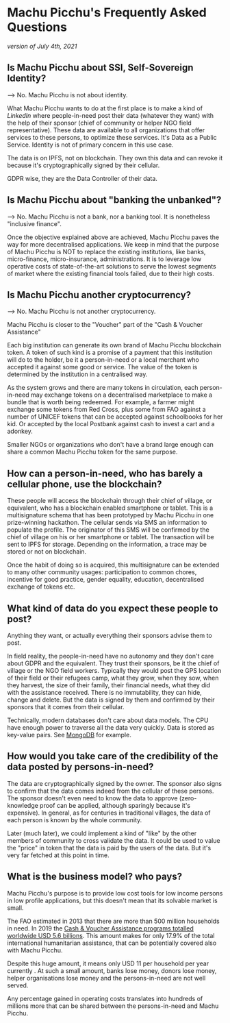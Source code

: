 # Machu Picchu's Frequently Asked Questions
_version of July 4th, 2021_
## Is Machu Picchu about SSI, Self-Sovereign Identity?
--> No. Machu Picchu is not about identity.

What Machu Picchu wants to do at the first place is to make a kind of _LinkedIn_ where people-in-need post their data (whatever they want) with the help of their sponsor (chief of community or helper NGO field representative). These data are available to all organizations that offer services to these persons, to optimize these services.
It's Data as a Public Service. Identity is not of primary concern in this use case. 

The data is on IPFS, not on blockchain. They own this data and can revoke it because it's cryptographically signed by their cellular. 

GDPR wise, they are the Data Controller of their data.

## Is Machu Picchu about "banking the unbanked"?
--> No. Machu Picchu is not a bank, nor a banking tool. It is nonetheless "inclusive finance".

Once the objective explained above are achieved, Machu Picchu paves the way for more decentralised applications. We keep in mind that the purpose of Machu Picchu is NOT to replace the existing institutions, like banks, micro-finance, micro-insurance, administrations. It is to leverage low operative costs of state-of-the-art solutions to serve the lowest segments of market where the existing financial tools failed, due to their high costs.

## Is Machu Picchu another cryptocurrency?
--> No. Machu Picchu is not another cryptocurrency.

Machu Picchu is closer to the "Voucher" part of the "Cash & Voucher Assistance"

Each big institution can generate its own brand of Machu Picchu blockchain token. A token of such kind is a promise of a payment that this institution will do to the holder, be it a person-in-need or a local merchant who accepted it against some good or service. The value of the token is determined by the institution in a centralised way.

As the system grows and there are many tokens in circulation, each person-in-need may exchange tokens on a decentralised marketplace to make a bundle that is worth being redeemed. For example, a farmer might exchange some tokens from Red Cross, plus some from FAO against a number of UNICEF tokens that can be accepted against schoolbooks for her kid. Or accepted by the local Postbank against cash to invest a cart and a adonkey.

Smaller NGOs or organizations who don't have a brand large enough can share a common Machu Picchu token for the same purpose.

## How can a person-in-need, who has barely a cellular phone, use the blockchain?
These people will access the blockchain through their chief of village, or equivalent, who has a blockchain enabled smartphone or tablet. This is a multisignature schema that has been prototyped by Machu Picchu in one prize-winning hackathon. The cellular sends via SMS an information to populate the profile. The originator of this SMS will be confirmed by the chief of village on his or her smartphone or tablet. The transaction will be sent to IPFS for storage. Depending on the information, a trace may be stored or not on blockchain.

Once the habit of doing so is acquired, this multisignature can be extended to many other community usages: participation to common chores, incentive for good practice, gender equality, education, decentralised exchange of tokens etc.
## What kind of data do you expect these people to post?
Anything they want, or actually everything their sponsors advise them to post.

In field reality, the people-in-need have no autonomy and they don't care about GDPR and the equivalent. They trust their sponsors, be it the chief of village or the NGO field workers.
Typically they would post the GPS location of their field or their refugees camp, what they grow, when they sow, when they harvest, the size of their family, their financial needs, what they did with the assistance received. There is no immutability, they can hide, change and delete. But the data is signed by them and confirmed by their sponsors that it comes from their cellular.
 
Technically, modern databases don't care about data models. The CPU have enough power to traverse all the data very quickly. Data is stored as key-value pairs. See [MongoDB](https://www.mongodb.com/what-is-mongodb) for example.
## How would you take care of the credibility of the data posted by persons-in-need?
The data are cryptographically signed by the owner. The sponsor also signs to confirm that the data comes indeed from the cellular of these persons. The sponsor doesn't even need to know the data to approve (zero-knowledge proof can be applied, although sparingly because it's expensive). In general, as for centuries in traditional villages, the data of each person is known by the whole community.

Later (much later), we could implement a kind of "like" by the other members of community to cross validate the data. It could be used to value the "price" in token that the data is paid by the users of the data. But it's very far fetched at this point in time.
## What is the business model? who pays?
Machu Picchu's purpose is to provide low cost tools for low income persons in low profile applications, but this doesn't mean that its solvable market is small.

The FAO estimated in 2013 that there are more than 500 million households in need. In 2019 the [Cash & Voucher Assistance programs totalled worldwide USD 5.6 billions](https://reliefweb.int/sites/reliefweb.int/files/resources/SOWC2020-Executive-Summary.pdf&usg=AOvVaw0ZepAEO1c1PBT_nhM9fmdz). This amount makes for only 17.9% of the total international humanitarian assistance, that can be potentially covered also with Machu Picchu. 

Despite this huge amount, it means only USD 11 per household per year currently . At such a small amount, banks lose money, donors lose money, helper organisations lose money and the persons-in-need are not well served.

Any percentage gained in operating costs translates into hundreds of millions more that can be shared between the persons-in-need and Machu Picchu.
